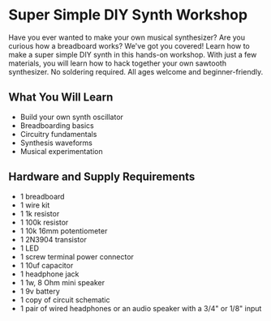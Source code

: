 # Super Simple DIY Synth Workshop
Have you ever wanted to make your own musical synthesizer? Are you curious how a breadboard works? We've got you covered! Learn how to make a super simple DIY synth in this hands-on workshop. With just a few materials, you will learn how to hack together your own sawtooth synthesizer. No soldering required. All ages welcome and beginner-friendly.

## What You Will Learn
- Build your own synth oscillator
- Breadboarding basics
- Circuitry fundamentals
- Synthesis waveforms
- Musical experimentation

## Hardware and Supply Requirements
- 1 breadboard
- 1 wire kit
- 1  1k resistor
- 1 100k resistor
- 1 10k 16mm potentiometer
- 1 2N3904 transistor
- 1 LED
- 1 screw terminal power connector
- 1 10uf capacitor
- 1 headphone jack
- 1 1w, 8 Ohm mini speaker
- 1 9v battery
- 1 copy of circuit schematic
- 1 pair of wired headphones or an audio speaker with a 3/4" or 1/8" input
  



